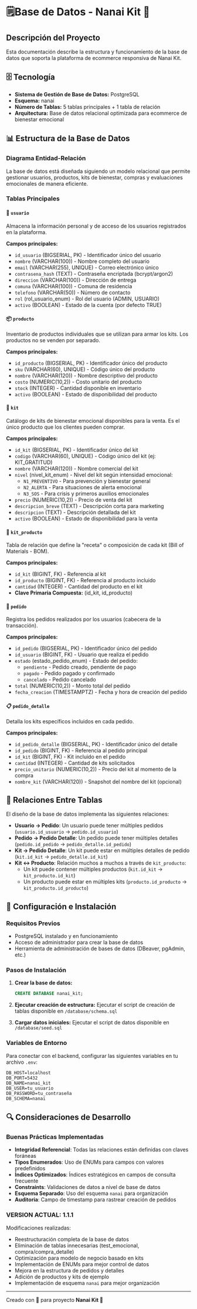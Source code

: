 # 🗒️Base de Datos - Nanai Kit 🪻

## Descripción del Proyecto

Esta documentación describe la estructura y funcionamiento de la base de datos que soporta la plataforma de ecommerce responsiva de Nanai Kit.

## 🗄️ Tecnología

- **Sistema de Gestión de Base de Datos:** PostgreSQL
- **Esquema:** nanai
- **Número de Tablas:** 5 tablas principales + 1 tabla de relación
- **Arquitectura:** Base de datos relacional optimizada para ecommerce de bienestar emocional


## 📊 Estructura de la Base de Datos

### Diagrama Entidad-Relación

La base de datos está diseñada siguiendo un modelo relacional que permite gestionar usuarios, productos, kits de bienestar, compras y evaluaciones emocionales de manera eficiente.

### Tablas Principales

#### 👤 `usuario`
Almacena la información personal y de acceso de los usuarios registrados en la plataforma.

**Campos principales:**
- `id_usuario` (BIGSERIAL, PK) - Identificador único del usuario
- `nombre` (VARCHAR(100)) - Nombre completo del usuario
- `email` (VARCHAR(255), UNIQUE) - Correo electrónico único
- `contrasena_hash` (TEXT) - Contraseña encriptada (bcrypt/argon2)
- `direccion` (VARCHAR(100)) - Dirección de entrega
- `comuna` (VARCHAR(100)) - Comuna de residencia
- `telefono` (VARCHAR(50)) - Número de contacto
- `rol` (rol_usuario_enum) - Rol del usuario (ADMIN, USUARIO)
- `activo` (BOOLEAN) - Estado de la cuenta (por defecto TRUE)

#### 📦 `producto`
Inventario de productos individuales que se utilizan para armar los kits. Los productos no se venden por separado.

**Campos principales:**
- `id_producto` (BIGSERIAL, PK) - Identificador único del producto
- `sku` (VARCHAR(60), UNIQUE) - Código único del producto
- `nombre` (VARCHAR(120)) - Nombre descriptivo del producto
- `costo` (NUMERIC(10,2)) - Costo unitario del producto
- `stock` (INTEGER) - Cantidad disponible en inventario
- `activo` (BOOLEAN) - Estado de disponibilidad del producto

#### 🎁 `kit`
Catálogo de kits de bienestar emocional disponibles para la venta. Es el único producto que los clientes pueden comprar.

**Campos principales:**
- `id_kit` (BIGSERIAL, PK) - Identificador único del kit
- `codigo` (VARCHAR(60), UNIQUE) - Código único del kit (ej: KIT_GRATITUD)
- `nombre` (VARCHAR(120)) - Nombre comercial del kit
- `nivel` (nivel_kit_enum) - Nivel del kit según intensidad emocional:
  - `N1_PREVENTIVO` - Para prevención y bienestar general
  - `N2_ALERTA` - Para situaciones de alerta emocional
  - `N3_SOS` - Para crisis y primeros auxilios emocionales
- `precio` (NUMERIC(10,2)) - Precio de venta del kit
- `descripcion_breve` (TEXT) - Descripción corta para marketing
- `descripcion` (TEXT) - Descripción detallada del kit
- `activo` (BOOLEAN) - Estado de disponibilidad para la venta

#### 🔗 `kit_producto`
Tabla de relación que define la "receta" o composición de cada kit (Bill of Materials - BOM).

**Campos principales:**
- `id_kit` (BIGINT, FK) - Referencia al kit
- `id_producto` (BIGINT, FK) - Referencia al producto incluido
- `cantidad` (INTEGER) - Cantidad del producto en el kit
- **Clave Primaria Compuesta:** (id_kit, id_producto)

#### 🛒 `pedido`
Registra los pedidos realizados por los usuarios (cabecera de la transacción).

**Campos principales:**
- `id_pedido` (BIGSERIAL, PK) - Identificador único del pedido
- `id_usuario` (BIGINT, FK) - Usuario que realiza el pedido
- `estado` (estado_pedido_enum) - Estado del pedido:
  - `pendiente` - Pedido creado, pendiente de pago
  - `pagado` - Pedido pagado y confirmado
  - `cancelado` - Pedido cancelado
- `total` (NUMERIC(10,2)) - Monto total del pedido
- `fecha_creacion` (TIMESTAMPTZ) - Fecha y hora de creación del pedido

#### 📋 `pedido_detalle`
Detalla los kits específicos incluidos en cada pedido.

**Campos principales:**
- `id_pedido_detalle` (BIGSERIAL, PK) - Identificador único del detalle
- `id_pedido` (BIGINT, FK) - Referencia al pedido principal
- `id_kit` (BIGINT, FK) - Kit incluido en el pedido
- `cantidad` (INTEGER) - Cantidad de kits solicitados
- `precio_unitario` (NUMERIC(10,2)) - Precio del kit al momento de la compra
- `nombre_kit` (VARCHAR(120)) - Snapshot del nombre del kit (opcional)


## 🔄 Relaciones Entre Tablas

El diseño de la base de datos implementa las siguientes relaciones:

- **Usuario → Pedido**: Un usuario puede tener múltiples pedidos (`usuario.id_usuario` → `pedido.id_usuario`)
- **Pedido → Pedido Detalle**: Un pedido puede tener múltiples detalles (`pedido.id_pedido` → `pedido_detalle.id_pedido`)
- **Kit → Pedido Detalle**: Un kit puede estar en múltiples detalles de pedido (`kit.id_kit` → `pedido_detalle.id_kit`)
- **Kit ↔ Producto**: Relación muchos a muchos a través de `kit_producto`:
  - Un kit puede contener múltiples productos (`kit.id_kit` → `kit_producto.id_kit`)
  - Un producto puede estar en múltiples kits (`producto.id_producto` → `kit_producto.id_producto`)


## 🚀 Configuración e Instalación

### Requisitos Previos
- PostgreSQL instalado y en funcionamiento
- Acceso de administrador para crear la base de datos
- Herramienta de administración de bases de datos (DBeaver, pgAdmin, etc.)

### Pasos de Instalación

1. **Crear la base de datos:**
   ```sql
   CREATE DATABASE nanai_kit;
   ```
2. **Ejecutar creación de estructura:**
   Ejecutar el script de creación de tablas disponible en `/database/schema.sql`

3. **Cargar datos iniciales:**
   Ejecutar el script de datos disponible en `/database/seed.sql`

### Variables de Entorno

Para conectar con el backend, configurar las siguientes variables en tu archivo `.env`:

```env
DB_HOST=localhost
DB_PORT=5432
DB_NAME=nanai_kit
DB_USER=tu_usuario
DB_PASSWORD=tu_contraseña
DB_SCHEMA=nanai
```

## 🔍 Consideraciones de Desarrollo
### Buenas Prácticas Implementadas

- **Integridad Referencial**: Todas las relaciones están definidas con claves foráneas
- **Tipos Enumerados**: Uso de ENUMs para campos con valores predefinidos
- **Índices Optimizados**: Índices estratégicos en campos de consulta frecuente
- **Constraints**: Validaciones de datos a nivel de base de datos
- **Esquema Separado**: Uso del esquema `nanai` para organización
- **Auditoria**: Campo de timestamp para rastrear creación de pedidos

### VERSION ACTUAL: 1.1.1
Modificaciones realizadas:
- Reestructuración completa de la base de datos
- Eliminación de tablas innecesarias (test_emocional, compra/compra_detalle)
- Optimización para modelo de negocio basado en kits
- Implementación de ENUMs para mejor control de datos
- Mejora en la estructura de pedidos y detalles
- Adición de productos y kits de ejemplo
- Implementación de esquema `nanai` para mejor organización

---

 Creado con 💖 para proyecto **Nanai Kit 🪻**
